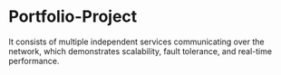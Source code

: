 # Portfolio-Project
It consists of multiple independent services communicating over the network, which demonstrates scalability, fault tolerance, and real-time performance. 
